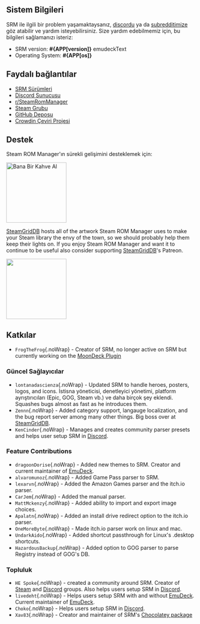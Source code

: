 ## Sistem Bilgileri

SRM ile ilgili bir problem yaşamaktaysanız, [discordu](https://discord.gg/bnSVJrz) ya da [subredditimize](https://www.reddit.com/r/SteamRomManager/) göz atabilir ve yardım isteyebilirsiniz. Size yardım edebilmemiz için, bu bilgileri sağlamanızı isteriz:

* SRM version: **#{APP[version]}** emudeckText
* Operating System: **#{APP[os]}**

## Faydalı bağlantılar

* [SRM Sürümleri](https://github.com/SteamGridDB/steam-rom-manager/releases)
* [Discord Sunucusu](https://discord.gg/bnSVJrz)
* [r/SteamRomManager](https://www.reddit.com/r/SteamRomManager/)
* [Steam Grubu](https://steamcommunity.com/groups/steamrommanager)
* [GitHub Deposu](https://github.com/SteamGridDB/steam-rom-manager)
* [Crowdin Çeviri Projesi](https://crowdin.com/project/steam-rom-manager)

## Destek

Steam ROM Manager'ın sürekli gelişimini desteklemek için:

<a href="https://www.buymeacoffee.com/cbartondock">
  <img src="https://raw.githubusercontent.com/SteamGridDB/steam-rom-manager/master/src/assets/images/buy-me-a-coffee.png" alt="Bana Bir Kahve Al" width="160">
</a>

[SteamGridDB](https://www.steamgriddb.com/) hosts all of the artwork Steam ROM Manager uses to make your Steam library the envy of the town, so we should probably help them keep their lights on. If you enjoy Steam ROM Manager and want it to continue to be useful also consider supporting [SteamGridDB](https://www.steamgriddb.com/)'s Patreon.

<a href="https://www.patreon.com/steamgriddb">
    <img src="https://c5.patreon.com/external/logo/become_a_patron_button@2x.png" width="160">
</a>

## Katkılar
* `FrogTheFrog`{.noWrap} - Creator of SRM, no longer active on SRM but currently working on the [MoonDeck Plugin](https://github.com/FrogTheFrog/moondeck)

### Güncel Sağlayıcılar
* `lontanadascienza`{.noWrap} - Updated SRM to handle heroes, posters, logos, and icons. İstisna yöneticisi, denetleyici yönetimi, platform ayrıştırıcıları (Epic, GOG, Steam vb.) ve daha birçok şey eklendi. Squashes bugs almost as fast as he introduces them.
* `Zennn`{.noWrap} - Added category support, langauge localization, and the bug report server among many other things. Big boss over at [SteamGridDB](https://www.steamgriddb.com/).
* `KenCinder`{.noWrap} - Manages and creates community parser presets and helps user setup SRM in [Discord](https://discord.gg/bnSVJrz).

### Feature Contributions
* `dragoonDorise`{.noWrap} - Added new themes to SRM. Creator and current maintainer of [EmuDeck](https://www.emudeck.com/).
* `alvaromunoz`{.noWrap} - Added Game Pass parser to SRM.
* `lexarvn`{.noWrap} - Added the Amazon Games parser and the itch.io parser.
* `CarJem`{.noWrap} - Added the manual parser.
* `MattMckenzy`{.noWrap} - Added ability to import and export image choices.
* `Apalatn`{.noWrap} - Added an install drive redirect option to the itch.io parser.
* `OneMoreByte`{.noWrap} - Made itch.io parser work on linux and mac.
* `UndarkAido`{.noWrap} - Added shortcut passthrough for Linux's .desktop shortcuts.
* `HazardousBackup`{.noWrap} - Added option to GOG parser to parse Registry instead of GOG's DB.

### Topluluk
* `HE Spoke`{.noWrap} - created a community around SRM. Creator of [Steam](https://steamcommunity.com/groups/steamrommanager) and [Discord](https://discord.gg/bnSVJrz) groups. Also helps users setup SRM in [Discord](https://discord.gg/bnSVJrz).
* `livedeht`{.noWrap} - Helps users setup SRM with and without [EmuDeck](https://www.emudeck.com/). Current maintainer of [EmuDeck](https://www.emudeck.com/).
* `Choko`{.noWrap} - Helps users setup SRM in [Discord](https://discord.gg/bnSVJrz).
* `Xav83`{.noWrap} - Creator and maintainer of SRM's [Chocolatey package](https://community.chocolatey.org/packages/steam-rom-manager)
